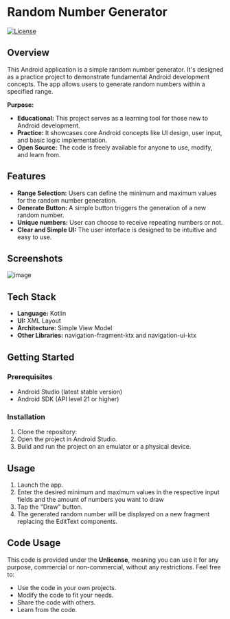 # Random Number Generator

[![License](https://img.shields.io/badge/license-Unlicense-blue.svg)](https://unlicense.org/)

## Overview

This Android application is a simple random number generator. It's designed as a practice project to demonstrate fundamental Android development concepts. The app allows users to generate random numbers within a specified range.

**Purpose:**

*   **Educational:** This project serves as a learning tool for those new to Android development.
*   **Practice:** It showcases core Android concepts like UI design, user input, and basic logic implementation.
*   **Open Source:** The code is freely available for anyone to use, modify, and learn from.

## Features

*   **Range Selection:** Users can define the minimum and maximum values for the random number generation.
*   **Generate Button:** A simple button triggers the generation of a new random number.
*   **Unique numbers:** User can choose to receive repeating numbers or not.
*   **Clear and Simple UI:** The user interface is designed to be intuitive and easy to use.

## Screenshots
![image](https://github.com/user-attachments/assets/5b16f0ac-2398-4296-ba94-c9929e13ddcb)

## Tech Stack

*   **Language:** Kotlin
*   **UI:** XML Layout
*   **Architecture:** Simple View Model
*   **Other Libraries:** navigation-fragment-ktx and navigation-ui-ktx

## Getting Started

### Prerequisites

*   Android Studio (latest stable version)
*   Android SDK (API level 21 or higher)

### Installation

1.  Clone the repository:
2.  Open the project in Android Studio.
3.  Build and run the project on an emulator or a physical device.

## Usage

1.  Launch the app.
2.  Enter the desired minimum and maximum values in the respective input fields and the amount of numbers you want to draw
3.  Tap the "Draw" button.
4.  The generated random number will be displayed on a new fragment replacing the EditText components.

## Code Usage

This code is provided under the **Unlicense**, meaning you can use it for any purpose, commercial or non-commercial, without any restrictions. Feel free to:

*   Use the code in your own projects.
*   Modify the code to fit your needs.
*   Share the code with others.
*   Learn from the code.
